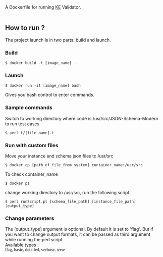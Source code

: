 A Dockerfile for running <a href="https://github.com/karenetheridge/JSON-Schema-Modern">KE</a> Validator.<br><br>
## How to run ?

The project launch is in two parts: build and launch.<br>

### Build

```
$ docker build -t [image_name] . 
```

### Launch

```
$ docker run -it [image_name] bash
```

Gives you bash control to enter commands.

### Sample commands

Switch to working directory where code is /usr/src/JSON-Schema-Modern
to run test cases

```
$ perl t/[file_name].t
```

### Run with custom files
Move your instance and schema json files to /usr/src

```
$ docker cp [path_of_file_from_system] container_name:/usr/src
```

To check container_name
```
$ docker ps
```

change working directory to /usr/src, run the following script
```
$ perl runScript.pl [schema_file_path] [instance_file_path] [output_type]
```

### Change parameters
The [output_type] argument is optional. By default it is set to 'flag'. But if you want to change output formats, it can be passed as third argument while running the perl script<br>
Available types :<br>
<span style="font-family: 'typewriter';">flag, basic, detailed, verbose, terse</span><br>